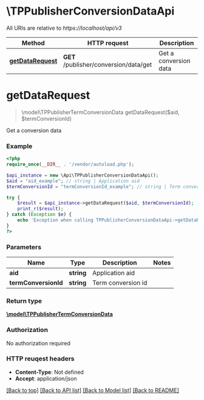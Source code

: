 # \TPPublisherConversionDataApi

All URIs are relative to *https://localhost/api/v3*

Method | HTTP request | Description
------------- | ------------- | -------------
[**getDataRequest**](TPPublisherConversionDataApi.md#getDataRequest) | **GET** /publisher/conversion/data/get | Get a conversion data


# **getDataRequest**
> \model\TPPublisherTermConversionData getDataRequest($aid, $termConversionId)

Get a conversion data



### Example 
```php
<?php
require_once(__DIR__ . '/vendor/autoload.php');

$api_instance = new \Api\TPPublisherConversionDataApi();
$aid = "aid_example"; // string | Application aid
$termConversionId = "termConversionId_example"; // string | Term conversion id

try { 
    $result = $api_instance->getDataRequest($aid, $termConversionId);
    print_r($result);
} catch (Exception $e) {
    echo 'Exception when calling TPPublisherConversionDataApi->getDataRequest: ', $e->getMessage(), "\n";
}
?>
```

### Parameters

Name | Type | Description  | Notes
------------- | ------------- | ------------- | -------------
 **aid** | **string**| Application aid | 
 **termConversionId** | **string**| Term conversion id | 

### Return type

[**\model\TPPublisherTermConversionData**](TPPublisherTermConversionData.md)

### Authorization

No authorization required

### HTTP reuqest headers

 - **Content-Type**: Not defined
 - **Accept**: application/json

[[Back to top]](#) [[Back to API list]](../README.md#documentation-for-api-endpoints) [[Back to Model list]](../README.md#documentation-for-models) [[Back to README]](../README.md)

